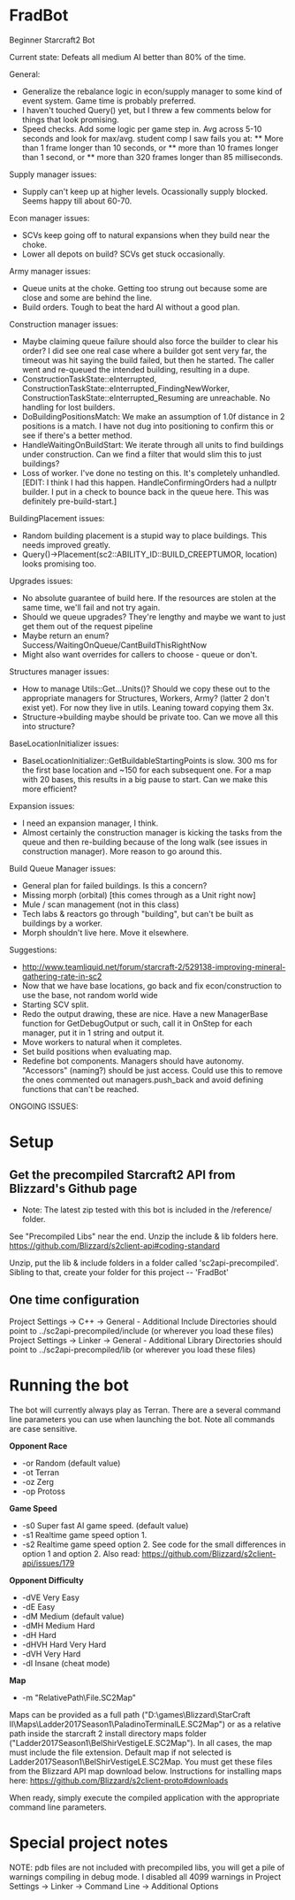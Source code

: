 # FradBot
Beginner Starcraft2 Bot

Current state:  Defeats all medium AI better than 80% of the time.

General:
* Generalize the rebalance logic in econ/supply manager to some kind of event system.  Game time is probably preferred.
* I haven't touched Query() yet, but I threw a few comments below for things that look promising.
* Speed checks.  Add some logic per game step in.  Avg across 5-10 seconds and look for max/avg.  student comp I saw fails you at:
** More than 1 frame longer than 10 seconds, or
** more than 10 frames longer than 1 second, or
** more than 320 frames longer than 85 milliseconds.

Supply manager issues:
* Supply can't keep up at higher levels.  Ocassionally supply blocked.  Seems happy till about 60-70.

Econ manager issues:
* SCVs keep going off to natural expansions when they build near the choke.
* Lower all depots on build?  SCVs get stuck occasionally.

Army manager issues:
* Queue units at the choke.  Getting too strung out because some are close and some are behind the line.
* Build orders.  Tough to beat the hard AI without a good plan.

Construction manager issues:
* Maybe claiming queue failure should also force the builder to clear his order?  I did see one real case where a builder got sent very far, the timeout was hit saying the build failed, but then he started.  The caller went and re-queued the intended building, resulting in a dupe.
* ConstructionTaskState::eInterrupted, ConstructionTaskState::eInterrupted_FindingNewWorker, ConstructionTaskState::eInterrupted_Resuming are unreachable.  No handling for lost builders.
* DoBuildingPositionsMatch:  We make an assumption of 1.0f distance in 2 positions is a match.  I have not dug into positioning to confirm this or see if there's a better method.
* HandleWaitingOnBuildStart:  We iterate through all units to find buildings under construction.  Can we find a filter that would slim this to just buildings?
* Loss of worker.  I've done no testing on this.  It's completely unhandled.  [EDIT:  I think I had this happen.  HandleConfirmingOrders had a nullptr builder.  I put in a check to bounce back in the queue here.  This was definitely pre-build-start.]

BuildingPlacement issues:
* Random building placement is a stupid way to place buildings.  This needs improved greatly.
* Query()->Placement(sc2::ABILITY_ID::BUILD_CREEPTUMOR, location) looks promising too.

Upgrades issues:
* No absolute guarantee of build here.  If the resources are stolen at the same time, we'll fail and not try again.
* Should we queue upgrades?  They're lengthy and maybe we want to just get them out of the request pipeline
* Maybe return an enum?  Success/WaitingOnQueue/CantBuildThisRightNow
* Might also want overrides for callers to choose - queue or don't.

Structures manager issues:
* How to manage Utils::Get...Units()?  Should we copy these out to the appropriate managers for Structures, Workers, Army? (latter 2 don't exist yet).  For now they live in utils.  Leaning toward copying them 3x.
* Structure->building maybe should be private too.  Can we move all this into structure?

BaseLocationInitializer issues:
* BaseLocationInitializer::GetBuildableStartingPoints is slow.  300 ms for the first base location and ~150 for each subsequent one.  For a map with 20 bases, this results in a big pause to start.  Can we make this more efficient?

Expansion issues:
* I need an expansion manager, I think.
* Almost certainly the construction manager is kicking the tasks from the queue and then re-building because of the long walk (see issues in construction manager).  More reason to go around this.

Build Queue Manager issues:
* General plan for failed buildings.  Is this a concern?
* Missing morph (orbital)  [this comes through as a Unit right now]
* Mule / scan management (not in this class)
* Tech labs & reactors go through "building", but can't be built as buildings by a worker.
* Morph shouldn't live here.  Move it elsewhere.

Suggestions:
* http://www.teamliquid.net/forum/starcraft-2/529138-improving-mineral-gathering-rate-in-sc2
* Now that we have base locations, go back and fix econ/construction to use the base, not random world wide
* Starting SCV split.
* Redo the output drawing, these are nice.  Have a new ManagerBase function for GetDebugOutput or such, call it in OnStep for each manager, put it in 1 string and output it.
* Move workers to natural when it completes.
* Set build positions when evaluating map.
* Redefine bot components.  Managers should have autonomy.  "Accessors" (naming?) should be just access.  Could use this to remove the ones commented out managers.push_back and avoid defining functions that can't be reached.

ONGOING ISSUES:


# Setup

## Get the precompiled Starcraft2 API from Blizzard's Github page
* Note:  The latest zip tested with this bot is included in the /reference/ folder.

See "Precompiled Libs" near the end.  Unzip the include & lib folders here.
https://github.com/Blizzard/s2client-api#coding-standard

Unzip, put the lib & include folders in a folder called 'sc2api-precompiled'.
Sibling to that, create your folder for this project -- 'FradBot'

## One time configuration
Project Settings -> C++ -> General - Additional Include Directories should point to ../sc2api-precompiled/include  (or wherever you load these files)
Project Settings -> Linker -> General - Additional Library Directories should point to ../sc2api-precompiled/lib  (or wherever you load these files)


# Running the bot

The bot will currently always play as Terran.  There are a several command line parameters you can use when launching the bot.  Note all commands are case sensitive.

**Opponent Race**
* -or Random (default value)
* -ot Terran
* -oz Zerg
* -op Protoss

**Game Speed**
* -s0 Super fast AI game speed.  (default value)
* -s1 Realtime game speed option 1.
* -s2 Realtime game speed option 2.  See code for the small differences in option 1 and option 2.  Also read:  https://github.com/Blizzard/s2client-api/issues/179

**Opponent Difficulty**
* -dVE Very Easy
* -dE Easy
* -dM Medium (default value)
* -dMH Medium Hard
* -dH Hard
* -dHVH Hard Very Hard
* -dVH Very Hard
* -dI Insane (cheat mode)

**Map**
* -m "RelativePath\File.SC2Map"

Maps can be provided as a full path ("D:\games\Blizzard\StarCraft II\Maps\Ladder2017Season1\PaladinoTerminalLE.SC2Map") or as a relative path inside the starcraft 2 install directory maps folder ("Ladder2017Season1\BelShirVestigeLE.SC2Map").  In all cases, the map must include the file extension.
Default map if not selected is Ladder2017Season1\BelShirVestigeLE.SC2Map.  You must get these files from the Blizzard API map download below.
Instructions for installing maps here:  https://github.com/Blizzard/s2client-proto#downloads

When ready, simply execute the compiled application with the appropriate command line parameters.


# Special project notes
NOTE:  pdb files are not included with precompiled libs, you will get a pile of warnings compiling in debug mode.  I disabled all 4099 warnings in Project Settings -> Linker -> Command Line -> Additional Options
